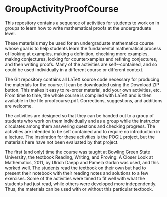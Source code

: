 GroupActivityProofCourse
========================

This repository contains a sequence of activities for students to work on in groups to learn how to write mathematical proofs at the undergraduate level.

These materials may be used for an undergraduate mathematics course whose goal is to help students learn the fundamental mathematical process of looking at examples, making a definition, checking more examples, making conjectures, looking for counterxamples and refining conjectures, and then writing proofs.
Many of the activities are self--contained, and so could be used individually in a different course or different context.

The Git repository contains all LaTeX source code necessary for producing the materials for the course.
It can be downloaded using the Download ZIP button.
This makes it easy to re-order material, add your own activities, etc.
From time to time, the whole course is compiled with LaTeX and is then available in the file proofcourse.pdf.
Corrections, suggestions, and additions are welcome.

The activities are designed so that they can be handed out to a group of students who work on them individually and as a group while the instructor circulates among them answering questions and checking progress.  The activities are intended to be self contained and to require no introduction in a lecture.  The inspiration for these activities is the POGIL project, but the materials here have not been evaluated by that project.

The first (and only) time the course was taught at Bowling Green State University, the textbook Reading, Writing, and Proving: A Closer Look at Mathematics, 2011, by Ulrich Daepp and Pamela Gorkin was used, and this worked well.  The students read the textbook on their own but had to present their notebook with their reading notes and solutions to a few exercises.  Some of the activities were timed to fit well with what the students had just read, while others were developed more independently.  Thus, the materials can be used with or without this particular textbook.




